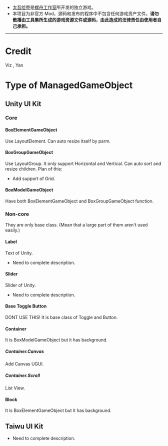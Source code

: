 * [太吾绘卷](https://store.steampowered.com/app/838350/_The_Scroll_Of_Taiwu/)是[螺舟工作室](https://www.conchship.com.cn/)所开发的独立游戏。
* 本项目为非官方 Mod，源码和发布的程序中不包含任何游戏资产文件。**请勿散播由工具集所生成的游戏资源文件或源码，由此造成的法律责任由使用者自己承担。**
---
# Credit
Viz , Yan
# Type of ManagedGameObject
## Unity UI Kit
### Core
#### BoxElementGameObject
Use LayoutElement.
Can auto resize itself by parm.
#### BoxGroupGameObject
Use LayoutGroup.
It only support Horizontal and Vertical.
Can auto sort and resize children.
Plan of this:
* Add support of Grid.
#### BoxModelGameObject
Have both BoxElementGameObject and BoxGroupGameObject function.
### Non-core
They are only base class.
(Mean that a large part of them aren't used easily.)
#### Label
Text of Unity.
* Need to complete description.
#### Slider
Slider of Unity.
* Need to complete description.
#### Base Toggle Button
DONT USE THIS!
It is base class of Toggle and Button.
#### Container
It is BoxModelGameObject but it has background.
##### Container.Canvas
Add Canvas UGUI.
##### Container.Scroll
List View.
#### Block
It is BoxElementGameObject but it has background.
## Taiwu UI Kit
* Need to complete description.